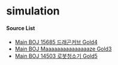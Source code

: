 # simulation

#### Source List

- [Main BOJ 15685 드래곤커브 Gold4](./Main_BOJ_15685_드래곤커브_Gold4_92ms.java)
- [Main BOJ Maaaaaaaaaaaaaaaze Gold3](./Main_BOJ_16985_Maaaaaaaze_Gold3_1048ms.java)
- [Main BOJ 14503 로봇청소기 Gold5](./Main_BOJ_14503_로봇청소기_Gold5.java)